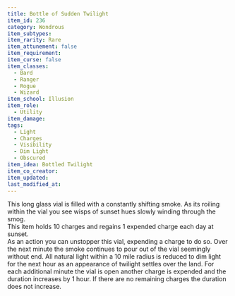 ```yaml
---
title: Bottle of Sudden Twilight
item_id: 236
category: Wondrous
item_subtypes: 
item_rarity: Rare
item_attunement: false
item_requirement: 
item_curse: false
item_classes: 
  - Bard
  - Ranger
  - Rogue
  - Wizard
item_school: Illusion
item_role: 
  - Utility
item_damage: 
tags:
  - Light
  - Charges
  - Visibility
  - Dim Light
  - Obscured
item_idea: Bottled Twilight
item_co_creator: 
item_updated: 
last_modified_at: 
---
```


This long glass vial is filled with a constantly shifting smoke. As its roiling within the vial you see wisps of sunset hues slowly winding through the smog.  
This item holds 10 charges and regains 1 expended charge each day at sunset.  
As an action you can unstopper this vial, expending a charge to do so. Over the next minute the smoke continues to pour out of the vial seemingly without end. All natural light within a 10 mile radius is reduced to dim light for the next hour as an appearance of twilight settles over the land. For each additional minute the vial is open another charge is expended and the duration increases by 1 hour. If there are no remaining charges the duration does not increase.
